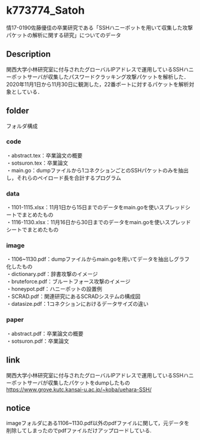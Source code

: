 # k773774_Satoh
情17-0190佐藤優佳の卒業研究である「SSHハニーポットを用いて収集した攻撃パケットの解析に関する研究」についてのデータ

## Description
関西大学小林研究室に付与されたグローバルIPアドレスで運用しているSSHハニーポットサーバが収集したパスワードクラッキング攻撃パケットを解析した．
2020年11月1日から11月30日に観測した，22番ポートに対するパケットを解析対象としている．

## folder  
フォルダ構成

### code  
・abstract.tex：卒業論文の概要  
・sotsuron.tex：卒業論文  
・main.go：dumpファイルから1コネクションごとのSSHパケットのみを抽出し，それらのペイロード長を合計するプログラム  

### data 
・1101-1115.xlsx：11月1日から15日までのデータをmain.goを使いスプレッドシートでまとめたもの  
・1116-1130.xlsx：11月16日から30日までのデータをmain.goを使いスプレッドシートでまとめたもの  

### image
・1106~1130.pdf：dumpファイルからmain.goを用いてデータを抽出しグラフ化したもの  
・dictionary.pdf：辞書攻撃のイメージ  
・bruteforce.pdf：ブルートフォース攻撃のイメージ  
・honeypot.pdf：ハニーポットの設置例  
・SCRAD.pdf：関連研究にあるSCRADシステムの構成図  
・datasize.pdf：1コネクションにおけるデータサイズの違い  

### paper
・abstract.pdf：卒業論文の概要  
・sotsuron.pdf：卒業論文  

## link
関西大学小林研究室に付与されたグローバルIPアドレスで運用しているSSHハニーポットサーバが収集したパケットをdumpしたもの  
https://www.grove.kutc.kansai-u.ac.jp/~koba/uehara-SSH/  

## notice
imageフォルダにある1106~1130.pdf以外のpdfファイルに関して，元データを削除してしまったのでpdfファイルだけアップロードしている.  
